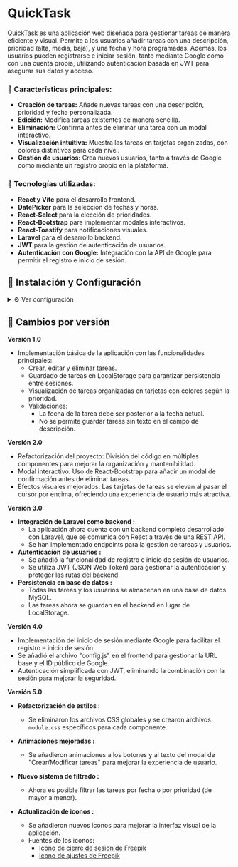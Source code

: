# QuickTask
QuickTask es una aplicación web diseñada para gestionar tareas de manera eficiente y visual. Permite a los usuarios añadir tareas con una descripción, prioridad (alta, media, baja), y una fecha y hora programadas. Además, los usuarios pueden registrarse e iniciar sesión, tanto mediante Google como con una cuenta propia, utilizando autenticación basada en JWT para asegurar sus datos y acceso.

### 📝 Características principales:

* **Creación de tareas:** Añade nuevas tareas con una descripción, prioridad y fecha personalizada.
* **Edición:** Modifica tareas existentes de manera sencilla.
* **Eliminación:** Confirma antes de eliminar una tarea con un modal interactivo.
* **Visualización intuitiva:** Muestra las tareas en tarjetas organizadas, con colores distintivos para cada nivel.
* **Gestión de usuarios:** Crea nuevos usuarios, tanto a través de Google como mediante un registro propio en la plataforma.


### 🔧 Tecnologías utilizadas:

* **React y Vite** para el desarrollo frontend.
* **DatePicker** para la selección de fechas y horas.
* **React-Select** para la elección de prioridades.
* **React-Bootstrap** para implementar modales interactivos.
* **React-Toastify** para notificaciones visuales.
* **Laravel** para el desarrollo backend.
* **JWT** para la gestión de autenticación de usuarios.
* **Autenticación con Google:** Integración con la API de Google para permitir el registro e inicio de sesión.

## 📌 Instalación y Configuración

<details>
<summary>⚙️ Ver configuración</summary>

  ### 🖥️ Configuración del __Backend__:

  ```
    1. Copia el archivo de configuración del ejemplo (.env.example) y renómbralo a (.env)

    2. En el archivo .env, completa los siguientes valores:

        -> DB_CONNECTION=mysql
        -> DB_HOST=127.0.0.1
        -> DB_PORT=3306
        -> DB_DATABASE=nombre_de_base_de_datos
        -> DB_USERNAME=root
        -> DB_PASSWORD=

        -> JWT_SECRET: Clave secreta para generar los tokens JWT. 
        -> JWT_ALGO: Algoritmo utilizado para firmar los tokens JWT (por defecto HS256).

        -> GOOGLE_CLIENT_ID: ID de cliente de Google obtenido en la consola de Google Cloud.
        -> GOOGLE_CLIENT_SECRET: Clave secreta del cliente de Google.
        -> GOOGLE_REDIRECT_URI: URL de redirección configurada en Google para la autenticación.

        -> BREVO_API_KEY=Api_Key

    3. Instalar y configurar JWT (si no está instalado)

        -> composer require tymon/jwt-auth  
        -> php artisan vendor:publish --provider="Tymon\JWTAuth\Providers\LaravelServiceProvider"  
        -> php artisan jwt:secret   

    4. Configuracion de Google

        -> Debes ir a la consola de Google Cloud y crear un proyecto.
        -> Habilita la API de autenticación de Google.
        -> Obtén el Client ID y Client Secret en la sección de Credenciales.
        -> Luego, agrega esos valores en el archivo .env bajo las variables GOOGLE_CLIENT_ID y GOOGLE_CLIENT_SECRET.
        -> Configurar la URL de redirección (GOOGLE_REDIRECT_URI) para que apunte a la ruta de tu aplicación donde recibirás la respuesta de Google después de la autenticación.

    5. Configuracion envio de correo electronico (Brevo)

        -> Crea una cuenta en [Brevo](https://www.brevo.com)
        -> Generar la clave API en Brevo:
            * Ve a la sección "SMTP & API" en el menú de configuración
            * En la pestaña "API Keys", haz clic en el botón "Create a New Key"
            * Copia la clave API que se genera, ya que la necesitarás para tu archivo .env
        -> Instalar el paquete de Brevo en Laravel 
            * composer require getbrevo/brevo-php
        -> Abre el archivo .env de tu proyecto y agrega la siguiente línea con la clave API que copiaste de Brevo
            * BREVO_API_KEY=tu_clave_api        

  ```

### 🎨 Configuración del __Frontend__:

  ``` 
    Debes modificar el archivo config.js con tus datos.
  ```

</details>
  
## 🔄 Cambios por versión

**Versión 1.0**

* Implementación básica de la aplicación con las funcionalidades principales:
    - Crear, editar y eliminar tareas.
    - Guardado de tareas en LocalStorage para garantizar persistencia entre sesiones.
    - Visualización de tareas organizadas en tarjetas con colores según la prioridad.
    - Validaciones:
        + La fecha de la tarea debe ser posterior a la fecha actual.
        + No se permite guardar tareas sin texto en el campo de descripción.


**Versión 2.0**

* Refactorización del proyecto: División del código en múltiples componentes para mejorar la organización y mantenibilidad.
* Modal interactivo: Uso de React-Bootstrap para añadir un modal de confirmación antes de eliminar tareas.
* Efectos visuales mejorados: Las tarjetas de tareas se elevan al pasar el cursor por encima, ofreciendo una experiencia de usuario más atractiva.


**Versión 3.0**

* **Integración de Laravel como backend :**
    - La aplicación ahora cuenta con un backend completo desarrollado con Laravel, que se comunica con React a través de una REST API.
    - Se han implementado endpoints para la gestión de tareas y usuarios.
* **Autenticación de usuarios :**
    - Se añadió la funcionalidad de registro e inicio de sesión de usuarios.
    - Se utiliza JWT (JSON Web Token) para gestionar la autenticación y proteger las rutas del backend.
* **Persistencia en base de datos :**
    - Todas las tareas y los usuarios se almacenan en una base de datos MySQL.
    - Las tareas ahora se guardan en el backend en lugar de LocalStorage.


**Versión 4.0**

* Implementación del inicio de sesión mediante Google para facilitar el registro e inicio de sesión.
* Se añadió el archivo "config.js" en el frontend para gestionar la URL base y el ID público de Google.
* Autenticación simplificada con JWT, eliminando la combinación con la sesión para mejorar la seguridad.


**Versión 5.0**

* **Refactorización de estilos :**
    - Se eliminaron los archivos CSS globales y se crearon archivos `module.css` específicos para cada componente.

* **Animaciones mejoradas :**
    - Se añadieron animaciones a los botones y al texto del modal de "Crear/Modificar tareas" para mejorar la experiencia de usuario.

* **Nuevo sistema de filtrado :**
    - Ahora es posible filtrar las tareas por fecha o por prioridad (de mayor a menor).

* **Actualización de iconos :**
    - Se añadieron nuevos iconos para mejorar la interfaz visual de la aplicación.
    - Fuentes de los iconos:
      - [Icono de cierre de sesion de Freepik](https://www.freepik.es/icono/desconectar_5949662)
      - [Icono de ajustes de Freepik](https://www.freepik.es/icono/engranaje_16600271#fromView=search&page=1&position=7&uuid=6c0c0cf7-7351-43f2-9ab5-ba14e6b24361)
